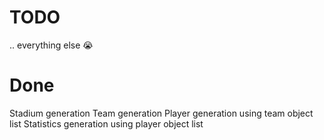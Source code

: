 # TODO




.. everything else 😭


# Done 

Stadium generation
Team generation
Player generation using team object list
Statistics generation using player object list
